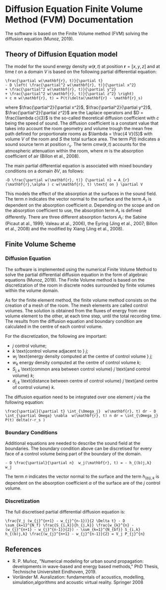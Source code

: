 # Diffusion Equation Finite Volume Method (FVM) Documentation

The software is based on the Finite Volume method (FVM) solving the diffusion equation (Munoz, 2019).

## Theory of Diffusion Equation model

The model for the sound energy density $w(\mathbf{r}, t)$ at position $\mathbf{r} = [x,y,z]$ and at time $t$ on a domain $V$ is based on the following partial differential equation:

```{math}
\frac{\partial w(\mathbf{r}, t)}{\partial t}
- D \left( \frac{\partial^2 w(\mathbf{r}, t)}{\partial x^2}
+ \frac{\partial^2 w(\mathbf{r}, t)}{\partial y^2}
+ \frac{\partial^2 w(\mathbf{r}, t)}{\partial z^2} \right)
+ c m w(\mathbf{r}, t) = P(t)\delta(\mathbf{r} - \mathbf{r}_s)
```

where $\frac{\partial^2}{\partial x^2}$, $\frac{\partial^2}{\partial y^2}$, $\frac{\partial^2}{\partial z^2}$ are the Laplace operators and $D = \frac{\lambda c}{3}$ is the so-called theoretical diffusion coefficient with $c$ being the speed of sound. The diffusion coefficient is a constant value that takes into account the room geometry and volume trough the mean free path defined for proportionate rooms as $\lambda = \frac{4 V}{S}$ with volume $V$ of the room and $S$ the total surface area. The term $P(t)$ indicates a sound source term at position $r_s$. The term $c m w(\mathbf{r}, t)$ accounts for the atmospheric attenuation within the room, where $m$ is the absorption coefficient of air (Billon et al., 2008).

The main partial differential equation is associated with mixed boundary conditions on a domain $\partial V$, as follows:


```{math}
-D \frac{\partial w(\mathbf{r}, t)} {\partial n} = A_{r}(\mathbf{r},\alpha ) c w(\mathbf{r}, t) \text{ on } \partial V
```
This models the effect of the absorption at the surfaces in the sound field.
The term $n$ indicates the vector normal to the surface and the term $A_{r}$ is dependent on the absorption coefficient $\alpha$. Depending on the scope and on the absorption coefficient to use, the absorption term $A_{r}$ is defined differently. There are three different absorption factors $A_{r}$: the Sabine (Picaut at al., 1999; Valeau at al., 2006), the Eyring (Jing et al., 2007; Billon et al., 2008) and the modified by Xiang (Jing et al., 2008).

## Finite Volume Scheme

### Diffusion Equation
The software is implemented using the numerical Finite Volume Method to solve the partial differential diffusion equation in the form of algebraic equations (Munoz, 2019).
The Finite Volume method is based on the discretization of the room in discrete nodes surrounded by finite volumes within the volume domain.

As for the finite element method, the finite volume method consists on the creation of a mesh of the room. The mesh elements are called control volumes. The solution is obtained from the fluxes of energy from one volume element to the other, at each time step, until the total recording time. The results from the diffusion equation and boundary condition are calculated in the centre of each control volume.

For the discretization, the following are important:
- $j$ control volume;
- $k$ \text{control volume adjacent to } $j$;
- $w_j$ \text{energy density computed at the centre of control volume } $j$;
- $w_k$ energy density computed at the centre of control volume $k$;
- $S_{j,k}$ \text{common area between control volume} $j$ \text{and control volume} $k$;
- $d_{j,k}$ \text{distance between centre of control volume} $j$ \text{and centre of control volume} $k$.

The diffusion equation need to be integrated over one element $j$ via the following equation:

```{math}
\frac{\partial}{\partial t} \int_{\Omega_j}  w(\mathbf{r}, t) dr - D \int_{\partial Omega} \nabla  w(\mathbf{r}, t) n dr = \int_{\Omega_j} P(t) delta(r-r_s )
```

### Boundary Conditions
Additional equations are needed to describe the sound field at the boundaries. 
The boundary condition above can be discretised for every face of a control volume being part of the boundary of the domain. 
```{math}
- D \frac{\partial}{\partial n}  w_j(\mathbf{r}, t) = - h_{(b)j,k}  w_j
```
The term $n$ indicates the vector normal to the surface and the term $h_{(b)j,k}$ is dependent on the absorption coefficient $\alpha$ of the surface are of the $j$ control volume.

### Discretization
The full discretised partial differential diffusion equation is:
```{math}
\frac{V_j (w_{j}^{n+1} - w_{j}^{n-1})}{2 \Delta t} - D \sum_{k=1}^{N_f} \frac{S_{i,k}}{h_{j,k}} \frac{w_{k}^{n} - (w_{j}^{n+1} - w_{j}^{n-1}}{2}) - \sum_{k=1}^{N_{bf}} S_{i,k}  h_{(b)j,k} \frac{(w_{j}^{n+1} - w_{j}^{n-1}}{2} = V_j P_{j}^{n}
```

## References
- R. P. Muñoz, "Numerical modeling for urban sound propagation: developments in wave-based and energy based methods," PhD Thesis, Technische Universiteit Eindhoven, 2019.
- Vorländer M. Auralization: fundamentals of acoustics, modelling, simulation,algorithms and acoustic virtual reality. Springer 2008